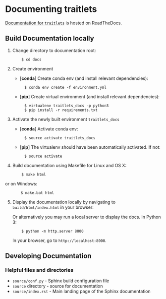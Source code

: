 # Documenting traitlets

[Documentation for `traitlets`](https://traitlets.readthedocs.io/en/latest/)
is hosted on ReadTheDocs.

## Build Documentation locally

1. Change directory to documentation root:

           $ cd docs

2. Create environment

   - [**conda**] Create conda env (and install relevant dependencies):

           $ conda env create -f environment.yml

   - [**pip**] Create virtual environment (and install relevant dependencies):

           $ virtualenv traitlets_docs -p python3
           $ pip install -r requirements.txt


3. Activate the newly built environment `traitlets_docs`

   - [**conda**] Activate conda env:

           $ source activate traitlets_docs

   - [**pip**] The virtualenv should have been automatically activated. If
   not:

           $ source activate

4. Build documentation using Makefile for Linux and OS X:

           $ make html

  or on Windows:

           $ make.bat html

5. Display the documentation locally by navigating to
   ``build/html/index.html`` in your browser:

   Or alternatively you may run a local server to display
   the docs. In Python 3:

           $ python -m http.server 8000

   In your browser, go to `http://localhost:8000`.

## Developing Documentation

### Helpful files and directories

* `source/conf.py` - Sphinx build configuration file
* `source` directory - source for documentation
* `source/index.rst` - Main landing page of the Sphinx documentation
